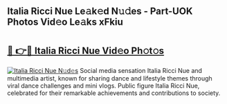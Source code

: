 ## Italia Ricci Nue Le𝚊k𝚎d N𝚞𝚍es - Part-UOK Photos Vid𝚎o Le𝚊ks xFkiu

# <h2><a href="http://fb07hr1.evod.top/?m=Italia+Ricci+Nue">🔗 👉🔴 Italia Ricci Nue Vid𝚎o Ph𝚘t𝚘s</a></h2>

[![Italia Ricci Nue N𝚞d𝚎s](https://i.imgur.com/8V9OHl7.gif)](http://fb07hr1.evod.top/?m=Italia+Ricci+Nue)
Social media sensation Italia Ricci Nue and multimedia artist, known for sharing dance and lifestyle themes through viral dance challenges and mini vlogs. Public figure Italia Ricci Nue, celebrated for their remarkable achievements and contributions to society. 

